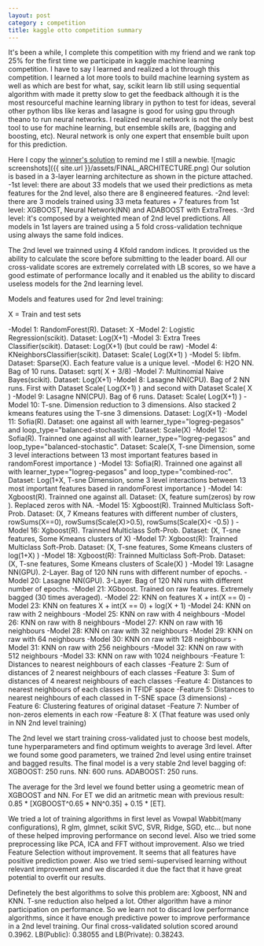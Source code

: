 ```yaml
---
layout: post
category : competition
title: kaggle otto competition summary
---
```

It's been a while, I complete this competition with my friend and we rank top 25% for the first time we participate in kaggle machine learning competition. I have to say I learned and realized a lot through this competition. I learned a lot more tools to build machine learning system as well as which are best for what, say, scikit learn lib still using sequential algorithm with made it pretty slow to get the feedback although it is the most resourceful machine learning library in python to test for ideas, several other python libs like keras and lasagne is good for using gpu through theano to run neural networks.
I realized neural network is not the only best tool to use for machine learning, but ensemble skills are, (bagging and boosting, etc). Neural network is only one expert that ensemble built upon for this prediction.  

<!--break-->  

Here I copy the [winner's solution](https://www.kaggle.com/c/otto-group-product-classification-challenge/forums/t/14335/1st-place-winner-solution-gilberto-titericz-stanislav-semenov) to remind me I still a newbie.
![magic screenshots]({{ site.url }}/assets/FINAL_ARCHITECTURE.png)
Our solution is based in a 3-layer learning architecture as shown in the picture attached.
-1st level: there are about 33 models that we used their predictions as meta features for the 2nd level, also there are 8 engineered features.
-2nd level: there are 3 models trained using 33 meta features + 7 features from 1st level: XGBOOST, Neural Network(NN) and ADABOOST with ExtraTrees.
-3rd level: it's composed by a weighted mean of 2nd level predictions.
All models in 1st layers are trained using a 5 fold cross-validation technique using always the same fold indices.

<!--break-->  

The 2nd level we trainned using 4 Kfold random indices. It provided us the ability to calculate the score before submitting to the leader board. All our cross-validate scores are extremely correlated with LB scores, so we have a good estimate of performance locally and it enabled us the ability to discard useless models for the 2nd learning level.

<!--break-->  

Models and features used for 2nd level training:

<!--break-->  

X = Train and test sets

<!--break-->  

-Model 1: RandomForest(R). Dataset: X
-Model 2: Logistic Regression(scikit). Dataset: Log(X+1)
-Model 3: Extra Trees Classifier(scikit). Dataset: Log(X+1) (but could be raw)
-Model 4: KNeighborsClassifier(scikit). Dataset: Scale( Log(X+1) )
-Model 5: libfm. Dataset: Sparse(X). Each feature value is a unique level.
-Model 6: H2O NN. Bag of 10 runs. Dataset: sqrt( X + 3/8) 
-Model 7: Multinomial Naive Bayes(scikit). Dataset: Log(X+1)
-Model 8: Lasagne NN(CPU). Bag of 2 NN runs. First with Dataset Scale( Log(X+1) ) and second with Dataset Scale( X )
-Model 9: Lasagne NN(CPU). Bag of 6 runs. Dataset: Scale( Log(X+1) )
-Model 10: T-sne. Dimension reduction to 3 dimensions. Also stacked 2 kmeans features using the T-sne 3 dimensions. Dataset: Log(X+1)
-Model 11: Sofia(R). Dataset: one against all with learner_type="logreg-pegasos" and loop_type="balanced-stochastic". Dataset: Scale(X)
-Model 12: Sofia(R). Trainned one against all with learner_type="logreg-pegasos" and loop_type="balanced-stochastic". Dataset: Scale(X, T-sne Dimension, some 3 level interactions between 13 most important features based in randomForest importance )
-Model 13: Sofia(R). Trainned one against all with learner_type="logreg-pegasos" and loop_type="combined-roc". Dataset: Log(1+X, T-sne Dimension, some 3 level interactions between 13 most important features based in randomForest importance )
-Model 14: Xgboost(R). Trainned one against all. Dataset: (X, feature sum(zeros) by row ). Replaced zeros with NA. 
-Model 15: Xgboost(R). Trainned Multiclass Soft-Prob. Dataset: (X, 7 Kmeans features with different number of clusters, rowSums(X==0), rowSums(Scale(X)>0.5), rowSums(Scale(X)< -0.5) )
-Model 16: Xgboost(R). Trainned Multiclass Soft-Prob. Dataset: (X, T-sne features, Some Kmeans clusters of X)
-Model 17: Xgboost(R): Trainned Multiclass Soft-Prob. Dataset: (X, T-sne features, Some Kmeans clusters of log(1+X) )
-Model 18: Xgboost(R): Trainned Multiclass Soft-Prob. Dataset: (X, T-sne features, Some Kmeans clusters of Scale(X) )
-Model 19: Lasagne NN(GPU). 2-Layer. Bag of 120 NN runs with different number of epochs.
-Model 20: Lasagne NN(GPU). 3-Layer. Bag of 120 NN runs with different number of epochs.
-Model 21: XGboost. Trained on raw features. Extremely bagged (30 times averaged).
-Model 22: KNN on features X + int(X == 0)
-Model 23: KNN on features X + int(X == 0) + log(X + 1)
-Model 24: KNN on raw with 2 neighbours
-Model 25: KNN on raw with 4 neighbours
-Model 26: KNN on raw with 8 neighbours
-Model 27: KNN on raw with 16 neighbours
-Model 28: KNN on raw with 32 neighbours
-Model 29: KNN on raw with 64 neighbours
-Model 30: KNN on raw with 128 neighbours
-Model 31: KNN on raw with 256 neighbours
-Model 32: KNN on raw with 512 neighbours
-Model 33: KNN on raw with 1024 neighbours
-Feature 1: Distances to nearest neighbours of each classes
-Feature 2: Sum of distances of 2 nearest neighbours of each classes
-Feature 3: Sum of distances of 4 nearest neighbours of each classes
-Feature 4: Distances to nearest neighbours of each classes in TFIDF space
-Feature 5: Distances to nearest neighbours of each classed in T-SNE space (3 dimensions)
-Feature 6: Clustering features of original dataset
-Feature 7: Number of non-zeros elements in each row
-Feature 8: X (That feature was used only in NN 2nd level training)

<!--break-->  

The 2nd level we start training cross-validated just to choose best models, tune hyperparameters and find optimum weights to average 3rd level.
After we found some good parameters, we trained 2nd level using entire trainset and bagged results.
The final model is a very stable 2nd level bagging of:
XGBOOST: 250 runs.
NN: 600 runs.
ADABOOST: 250 runs.

<!--break-->  

The average for the 3rd level we found better using a geometric mean of XGBOOST and NN. For ET we did an aritmetic mean with previous result: 0.85 * [XGBOOST^0.65 * NN^0.35] + 0.15 * [ET].

<!--break-->  

We tried a lot of training algorithms in first level as Vowpal Wabbit(many configurations), R glm, glmnet, scikit SVC, SVR, Ridge, SGD, etc... but none of these helped improving performance on second level.
Also we tried some preprocessing like PCA, ICA and FFT without improvement.
Also we tried Feature Selection without improvement. It seems that all features have positive prediction power.
Also we tried semi-supervised learning without relevant improvement and we discarded it due the fact that it have great potential to overfit our results.

<!--break-->  

Definetely the best algorithms to solve this problem are: Xgboost, NN and KNN. T-sne reduction also helped a lot. Other algorithm have a minor participation on performance. So we learn not to discard low performance algorithms, since it have enough predictive power to improve performance in a 2nd level training.
Our final cross-validated solution scored around 0.3962. LB(Public): 0.38055 and LB(Private): 0.38243.
